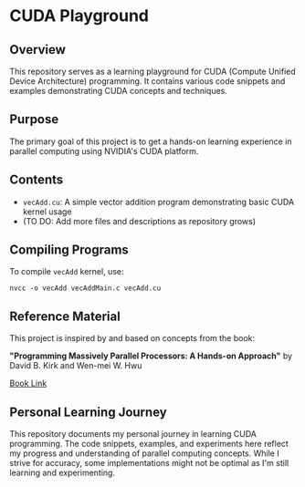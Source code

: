 # CUDA Playground

## Overview

This repository serves as a learning playground for CUDA (Compute Unified Device Architecture) programming. It contains various code snippets and examples demonstrating CUDA concepts and techniques.

## Purpose

The primary goal of this project is to get a hands-on learning experience in parallel computing using NVIDIA's CUDA platform. 

<!-- Through practical examples and exercises, users can gain insights into:

- CUDA kernel development
- Memory management in GPU computing
- Parallel algorithm design
- Performance optimization techniques -->

## Contents

- `vecAdd.cu`: A simple vector addition program demonstrating basic CUDA kernel usage
- (TO DO: Add more files and descriptions as repository grows)
<!-- 
## Getting Started

1. Ensure you have the NVIDIA CUDA Toolkit installed on your system.
2. Clone this repository:
3. Navigate to the project directory and compile the CUDA programs using `nvcc`. -->

## Compiling Programs
To compile `vecAdd` kernel, use:
```
nvcc -o vecAdd vecAddMain.c vecAdd.cu
```

## Reference Material

This project is inspired by and based on concepts from the book:

**"Programming Massively Parallel Processors: A Hands-on Approach"**
by David B. Kirk and Wen-mei W. Hwu

[Book Link](https://www.elsevier.com/books/programming-massively-parallel-processors/kirk/978-0-12-811986-0)

## Personal Learning Journey

This repository documents my personal journey in learning CUDA programming. The code snippets, examples, and experiments here reflect my progress and understanding of parallel computing concepts. While I strive for accuracy, some implementations might not be optimal as I'm still learning and experimenting.

<!-- 
## Contributions

Contributions, issues, and feature requests are welcome. Feel free to check the issues page if you want to contribute.

## License

[MIT](https://choosealicense.com/licenses/mit/) -->